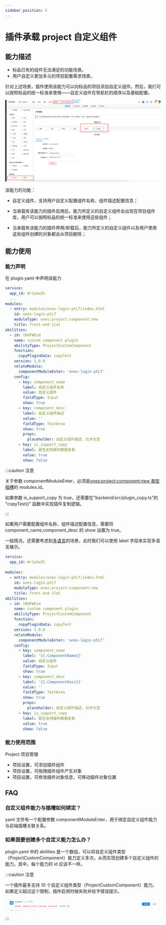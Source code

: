 ```yaml
---
sidebar_position: 5
---
```


# 插件承载 project 自定义组件

## 能力描述

- 标品已有的组件无法满足的功能场景。
- 用户自定义更加多元的项目配置需求场景。

针对上述场景，插件使用该能力可以向标品的项目添加自定义组件。然后，我们可以按照标品的统一标准来使用——自定义组件在导航栏的顺序以及基础配置。

![image](custom-component-view.png)

该能力的功能：

- 自定义组件，支持用户自定义配置组件名称、组件描述配置信息；

- 当承载有该能力的插件启用后，能力所定义的自定义组件会出现在项目组件库，用户可以按照标品的统一标准来使用这些组件；

- 当承载有该能力的插件停用/卸载后，能力所定义的自定义组件以及用户使用这些组件创建的对象都会从项目删除；

## 能力使用

### 能力声明

在 plugin.yaml 中声明该能力

```yaml
service:
  app_id: Wr1aVwZS
  ...
modules:
  - entry: modules/ones-login-ptLT/index.html
    id: ones-login-ptLT
    moduleType: ones:project:component:new
    title: front-end slot
abilities:
  - id: tRUFWEsd
    name: custom component plugin
    abilityType: ProjectCustomComponent
    function:
      copyPluginData: copyTest
    version: 1.0.0
    relateModule:
      componentModuleEnter: 'ones-login-ptLT'
    config:
      - key: component_name
        label: 自定义组件名称
        value: 自定义组件
        fieldType: Input
        show: true
      - key: component_desc
        label: 自定义组件描述
        value: ''
        fieldType: TextArea
        show: true
        props:
          placeholder: 自定义组件描述，允许为空
      - key: is_support_copy
        label: 是否支持插件数据复制
        value: true
        show: false
```

:::caution 注意

关于参数 componentModuleEnter，必须是[ones:project:component:new 类型插槽](../../api/slot/module.md)的 modules.id。

如果参数 is_support_copy 为 true，还需要在"backend/src/plugin_copy.ts"的 "copyTest()" 函数中实现插件复制逻辑。

:::

如果用户需要配置组件名称、组件描述配置信息，需要将 component_name,component_desc 的 show 设置为 true。

一般情况，还需要考虑到[多语言](../base/i18n/index.md)的场景，此时我们可以使用 label 字段来实现多语言展示。

```yaml
service:
  app_id: Wr1aVwZS
  ...
modules:
  - entry: modules/ones-login-ptLT/index.html
    id: ones-login-ptLT
    moduleType: ones:project:component:new
    title: front-end slot
abilities:
  - id: tRUFWEsd
    name: custom component plugin
    abilityType: ProjectCustomComponent
    function:
      copyPluginData: copyTest
    version: 1.0.0
    relateModule:
      componentModuleEnter: 'ones-login-ptLT'
    config:
      - key: component_name
        label: '{{.ComponentName}}'
        value: 自定义组件
        fieldType: Input
        show: true
      - key: component_desc
        label: '{{.ComponentDesc}}'
        value: ''
        fieldType: TextArea
        show: true
        props:
          placeholder: 自定义组件描述，允许为空
      - key: is_support_copy
        label: 是否支持插件数据复制
        value: true
        show: false
```

### 能力使用范围

Project 项目管理

- 项目设置，可添加插件组件
- 项目设置，可拖拽插件组件产生对象
- 项目设置，可修改插件对象信息，可移动插件对象位置

## FAQ

### 自定义组件能力与插槽如何绑定？

yaml 文件有一个配置参数 componentModuleEnter，用于绑定自定义组件能力与前端插槽关联关系。

### 如果我要创建多个自定义能力怎么办？

plugin.yaml 中的 abilities 是一个数组，可以将自定义组件类型（ProjectCustomComponent）能力定义多次，从而实现创建多个自定义组件的能力。其中，每个能力的 id 应该不一样。

:::caution 注意

一个插件最多支持 10 个自定义组件类型（ProjectCustomComponent）能力。如果定义超过这个限制，插件启用时候失败并给予错误提示。

![image](custom_component_failed.png)

:::
